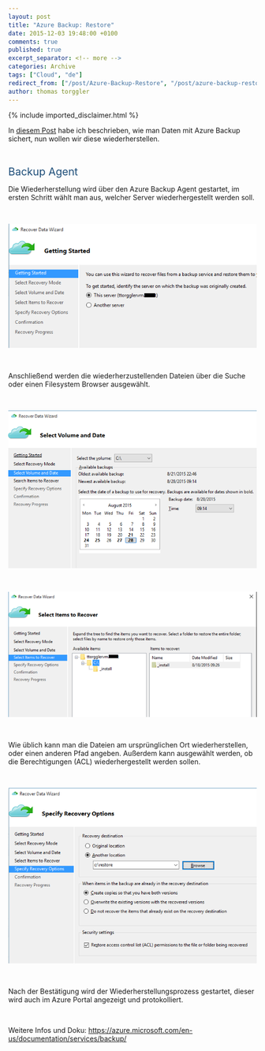 ```yaml
---
layout: post
title: "Azure Backup: Restore"
date: 2015-12-03 19:48:00 +0100
comments: true
published: true
excerpt_separator: <!-- more -->
categories: Archive
tags: ["Cloud", "de"]
redirect_from: ["/post/Azure-Backup-Restore", "/post/azure-backup-restore"]
author: thomas torggler
---
```

<!-- more -->
{% include imported_disclaimer.html %}
<p>In <a href="/post/Azure-Backup.aspx">diesem Post</a> habe ich beschrieben, wie man Daten mit Azure Backup sichert, nun wollen wir diese wiederherstellen.
</p><p>&nbsp;
&nbsp;</p><p><span style="color:#1e4e79; font-size:16pt">Backup Agent
</span></p><p>Die Wiederherstellung wird über den Azure Backup Agent gestartet, im ersten Schritt wählt man aus, welcher Server wiederhergestellt werden soll.
</p><p>&nbsp;
&nbsp;</p><p><img src="/assets/112615_1448_AzureBackup1.png" alt="">
	</p><p>&nbsp;
&nbsp;</p><p>Anschließend werden die wiederherzustellenden Dateien über die Suche oder einen Filesystem Browser ausgewählt. 
</p><p>&nbsp;
&nbsp;</p><p><img src="/assets/112615_1448_AzureBackup2.png" alt="">
	</p><p>&nbsp;
&nbsp;</p><p><img src="/assets/112615_1448_AzureBackup3.png" alt="">
	</p><p>&nbsp;
&nbsp;</p><p>Wie üblich kann man die Dateien am ursprünglichen Ort wiederherstellen, oder einen anderen Pfad angeben. Außerdem kann ausgewählt werden, ob die Berechtigungen (ACL) wiederhergestellt werden sollen. 
</p><p>&nbsp;
&nbsp;</p><p><img src="/assets/112615_1448_AzureBackup4.png" alt="">
	</p><p>&nbsp;
&nbsp;</p><p>Nach der Bestätigung wird der Wiederherstellungsprozess gestartet, dieser wird auch im Azure Portal angezeigt und protokolliert.
</p><p>
&nbsp;</p><p>Weitere Infos und Doku: <a href="https://azure.microsoft.com/en-us/documentation/services/backup/">https://azure.microsoft.com/en-us/documentation/services/backup/</a></p>

